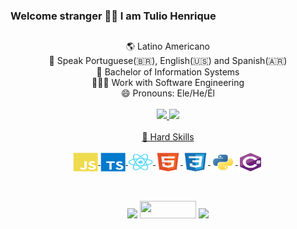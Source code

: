 ### Welcome stranger 👋🏽 I am Tulio Henrique
##

<div align="center">
🌎 Latino Americano </br>
🦜 Speak Portuguese(🇧🇷), English(🇺🇸) and Spanish(🇦🇷) </br>
📜 Bachelor of Information Systems </br>
🧑🏽‍💻 Work with Software Engineering </br>
😄 Pronouns: Ele/He/Él </br>
</div>
</br>

<div align="center">
  <a href="https://github.com/tuliohds">
  <img height="180em" src="https://github-readme-stats.vercel.app/api?username=tuliohds&show_icons=true&theme=dracula&include_all_commits=true&count_private=true"/>
  <img height="180em" src="https://github-readme-stats.vercel.app/api/top-langs/?username=tuliohds&layout=compact&langs_count=7&theme=dracula"/>
</div>
</br> 
<div align="center">
🔮 Hard Skills </br>
</div>
<div style="display: inline_block; text-decoration: none;" align="center"><br>
  <img align="center" alt="Tulio-Js" height="30" width="40" src="https://raw.githubusercontent.com/devicons/devicon/master/icons/javascript/javascript-plain.svg">
  <img align="center" alt="Rafa-Ts" height="30" width="40" src="https://raw.githubusercontent.com/devicons/devicon/master/icons/typescript/typescript-plain.svg">
  <img align="center" alt="Rafa-React" height="30" width="40" src="https://raw.githubusercontent.com/devicons/devicon/master/icons/react/react-original.svg">
  <img align="center" alt="Rafa-HTML" height="30" width="40" src="https://raw.githubusercontent.com/devicons/devicon/master/icons/html5/html5-original.svg">
  <img align="center" alt="Rafa-CSS" height="30" width="40" src="https://raw.githubusercontent.com/devicons/devicon/master/icons/css3/css3-original.svg">
  <img align="center" alt="Rafa-Python" height="30" width="40" src="https://raw.githubusercontent.com/devicons/devicon/master/icons/python/python-original.svg">
  <img align="center" alt="Rafa-Csharp" height="30" width="40" src="https://raw.githubusercontent.com/devicons/devicon/master/icons/csharp/csharp-original.svg">
</div>
</br>

##

<div align="center"> 
  <a href = "mailto:tuliohenriquess@gmail.com"><img src="https://img.shields.io/badge/-Gmail-%23333?style=for-the-badge&logo=gmail&logoColor=white" target="_blank"></a>
  <a href="https://www.behance.net/tuliohds" target="_blank"><img height="28" width="90" src="https://cdn.worldvectorlogo.com/logos/behance-3.svg" target="_blank"></a>
  <a href="https://www.linkedin.com/in/tuliohds" target="_blank"><img src="https://img.shields.io/badge/-LinkedIn-%230077B5?style=for-the-badge&logo=linkedin&logoColor=white" target="_blank"></a>
</div> 
